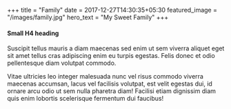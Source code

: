 +++
title =  "Family"
date = 2017-12-27T14:30:35+05:30
featured_image = "/images/family.jpg"
hero_text = "My Sweet Family"
+++
#### Small H4 heading
Suscipit tellus mauris a diam maecenas sed enim ut sem viverra aliquet eget sit amet tellus cras adipiscing enim eu turpis egestas. Felis donec et odio pellentesque diam volutpat commodo.

Vitae ultricies leo integer malesuada nunc vel risus commodo viverra maecenas accumsan, lacus vel facilisis volutpat, est velit egestas dui, id ornare arcu odio ut sem nulla pharetra diam! Facilisi etiam dignissim diam quis enim lobortis scelerisque fermentum dui faucibus!
<!--stackedit_data:
eyJoaXN0b3J5IjpbMjAyMDg3MTQ3MF19
-->